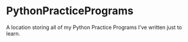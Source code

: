 # PythonPracticePrograms
A location storing all of my Python Practice Programs I've written just to learn.
